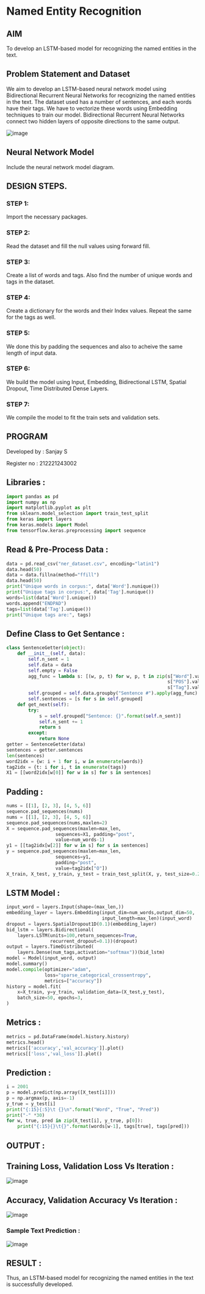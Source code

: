 # Named Entity Recognition

## AIM

To develop an LSTM-based model for recognizing the named entities in the text.

## Problem Statement and Dataset
We aim to develop an LSTM-based neural network model using Bidirectional Recurrent Neural Networks for recognizing the named entities in the text.
The dataset used has a number of sentences, and each words have their tags.
We have to vectorize these words using Embedding techniques to train our model.
Bidirectional Recurrent Neural Networks connect two hidden layers of opposite directions to the same output.

![image](https://github.com/sanjay5656/named-entity-recognition/assets/115128955/7af2b680-c45f-4a8e-8e34-bd2c7548d6b7)

## Neural Network Model

Include the neural network model diagram.

## DESIGN STEPS.

### STEP 1:
Import the necessary packages.
### STEP 2:
Read the dataset and fill the null values using forward fill.
### STEP 3:
Create a list of words and tags. Also find the number of unique words and tags in the dataset.
### STEP 4:
Create a dictionary for the words and their Index values. Repeat the same for the tags as well.
### STEP 5:
We done this by padding the sequences and also to acheive the same length of input data.
### STEP 6:
We build the model using Input, Embedding, Bidirectional LSTM, Spatial Dropout, Time Distributed Dense Layers.
### STEP 7:
We compile the model to fit the train sets and validation sets.

## PROGRAM
Developed by : Sanjay S

Register no  : 212221243002
## Libraries :
```python
import pandas as pd
import numpy as np
import matplotlib.pyplot as plt
from sklearn.model_selection import train_test_split
from keras import layers
from keras.models import Model
from tensorflow.keras.preprocessing import sequence
```
## Read & Pre-Process Data :
```python
data = pd.read_csv("ner_dataset.csv", encoding="latin1")
data.head(50)
data = data.fillna(method="ffill")
data.head(50)
print("Unique words in corpus:", data['Word'].nunique())
print("Unique tags in corpus:", data['Tag'].nunique())
words=list(data['Word'].unique())
words.append("ENDPAD")
tags=list(data['Tag'].unique())
print("Unique tags are:", tags)
```
## Define Class to Get Sentance :
```python
class SentenceGetter(object):
    def __init__(self, data):
        self.n_sent = 1
        self.data = data
        self.empty = False
        agg_func = lambda s: [(w, p, t) for w, p, t in zip(s["Word"].values.tolist(),
                                                           s["POS"].values.tolist(),
                                                           s["Tag"].values.tolist())]
        self.grouped = self.data.groupby("Sentence #").apply(agg_func)
        self.sentences = [s for s in self.grouped]
    def get_next(self):
        try:
            s = self.grouped["Sentence: {}".format(self.n_sent)]
            self.n_sent += 1
            return s
        except:
            return None
getter = SentenceGetter(data)
sentences = getter.sentences
len(sentences)
word2idx = {w: i + 1 for i, w in enumerate(words)}
tag2idx = {t: i for i, t in enumerate(tags)}
X1 = [[word2idx[w[0]] for w in s] for s in sentences]
```
## Padding :
```python
nums = [[1], [2, 3], [4, 5, 6]]
sequence.pad_sequences(nums)
nums = [[1], [2, 3], [4, 5, 6]]
sequence.pad_sequences(nums,maxlen=2)
X = sequence.pad_sequences(maxlen=max_len,
                  sequences=X1, padding="post",
                  value=num_words-1)
y1 = [[tag2idx[w[2]] for w in s] for s in sentences]
y = sequence.pad_sequences(maxlen=max_len,
                  sequences=y1,
                  padding="post",
                  value=tag2idx["O"])
X_train, X_test, y_train, y_test = train_test_split(X, y, test_size=0.2, random_state=1)
```
## LSTM Model :
```python
input_word = layers.Input(shape=(max_len,))
embedding_layer = layers.Embedding(input_dim=num_words,output_dim=50,
                                   input_length=max_len)(input_word)
dropout = layers.SpatialDropout1D(0.1)(embedding_layer)
bid_lstm = layers.Bidirectional(
    layers.LSTM(units=100,return_sequences=True,
                recurrent_dropout=0.1))(dropout)
output = layers.TimeDistributed(
    layers.Dense(num_tags,activation="softmax"))(bid_lstm)
model = Model(input_word, output)  
model.summary()
model.compile(optimizer="adam",
              loss="sparse_categorical_crossentropy",
              metrics=["accuracy"])
history = model.fit(
    x=X_train, y=y_train, validation_data=(X_test,y_test),
    batch_size=50, epochs=3,
)
```
## Metrics :
```python
metrics = pd.DataFrame(model.history.history)
metrics.head()
metrics[['accuracy','val_accuracy']].plot()
metrics[['loss','val_loss']].plot()
```
## Prediction :
```python
i = 2001
p = model.predict(np.array([X_test[i]]))
p = np.argmax(p, axis=-1)
y_true = y_test[i]
print("{:15}{:5}\t {}\n".format("Word", "True", "Pred"))
print("-" *30)
for w, true, pred in zip(X_test[i], y_true, p[0]):
    print("{:15}{}\t{}".format(words[w-1], tags[true], tags[pred]))
```
## OUTPUT :
## Training Loss, Validation Loss Vs Iteration :
![image](https://github.com/sanjay5656/named-entity-recognition/assets/115128955/b4744923-3fc4-4ef5-8398-c2f3cde46ec0)

## Accuracy, Validation Accuracy Vs Iteration :
![image](https://github.com/sanjay5656/named-entity-recognition/assets/115128955/12da7ef1-4f06-4c05-8b13-c1b0277a05a4)

### Sample Text Prediction :
![image](https://github.com/sanjay5656/named-entity-recognition/assets/115128955/d7c41d73-38ce-423a-8f7a-9128e51481d4)

## RESULT :
Thus, an LSTM-based model for recognizing the named entities in the text is successfully developed.
